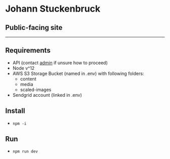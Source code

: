 # Johann Stuckenbruck
## Public-facing site

------

## Requirements

 - API (contact [admin](mailto:info@wrweb.dev) if unsure how to proceed)
 - Node v^12
 - AWS S3 Storage Bucket (named in .env) with following folders:
   - content
   - media
   - scaled-images
 - Sendgrid account (linked in .env)

## Install

 - `npm -i`

## Run
 - `npm run dev`